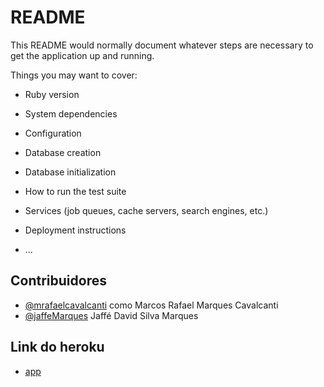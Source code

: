 # README

This README would normally document whatever steps are necessary to get the
application up and running.

Things you may want to cover:

* Ruby version

* System dependencies

* Configuration

* Database creation

* Database initialization

* How to run the test suite

* Services (job queues, cache servers, search engines, etc.)

* Deployment instructions

* ...

## Contribuidores
-    [@mrafaelcavalcanti](https://github.com/mrafaelcavalcanti) como Marcos Rafael Marques Cavalcanti
-    [@jaffeMarques](https://github.com/jaffeMarques) Jaffé David Silva Marques

## Link do heroku
-    [app](https://projeto-es-app.herokuapp.com/)
